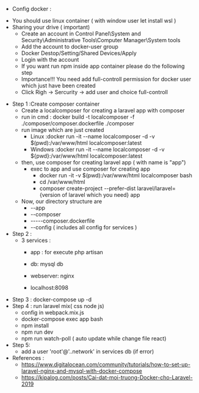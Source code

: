 + Config docker :
 - You should use linux container ( with window user let install wsl )
 - Sharing your drive ( important)
    - Create an account in Control Panel\System and Security\Administrative Tools\Computer Manager\System tools 
    - Add the account to docker-user group
    - Docker Destop/Setting/Shared Devices/Apply 
    - Login with the account 
    - If you want run npm inside app container please do the following step
    - Importance!!! You need add full-controll permission for docker user which just have been created 
    - Click Righ -> Sercurity -> add user and choice full-controll 
+ Step 1 :Create composer container
  - Create a localcomposer for creating a laravel app with composer
  - run in cmd :
    docker build -t localcomposer -f ./composer/composer.dockerfile ./composer
  - run image which are just created
    - Linux :docker run -it --name localcomposer -d -v $(pwd):/var/www/html localcomposer:latest
    - Windows :docker run -it --name localcomposer -d -v ${pwd}:/var/www/html localcomposer:latest
  - then, use composer for creating laravel app ( with name is "app")
    - exec to app and use composer for creating app 
      - docker run -it -v $(pwd):/var/www/html localcomposer bash
      - cd /var/www/html
      - composer create-project --prefer-dist laravel/laravel={version of laravel which you need} app
  - Now, our directory structure are
    + --app
    + --composer
    + -----composer.dockerfile
    + --config ( includes all config for services )
+ Step 2 : 
  - 3 services :
    - app : for execute php artisan 
    - db: mysql db
    - webserver: nginx  
  
    - localhost:8098
+ Step 3 : docker-compose up -d
+ Step 4 : run laravel mix( css node js)
    - config in webpack.mix.js
    - docker-compose exec app bash
    - npm install
    - npm run dev
    - npm run watch-poll ( auto update while change file react)
+ Step 5:   
    - add a user 'root'@'..network' in services db (if error)
+ References : 
  + https://www.digitalocean.com/community/tutorials/how-to-set-up-laravel-nginx-and-mysql-with-docker-compose
  + https://kipalog.com/posts/Cai-dat-moi-truong-Docker-cho-Laravel-2019
